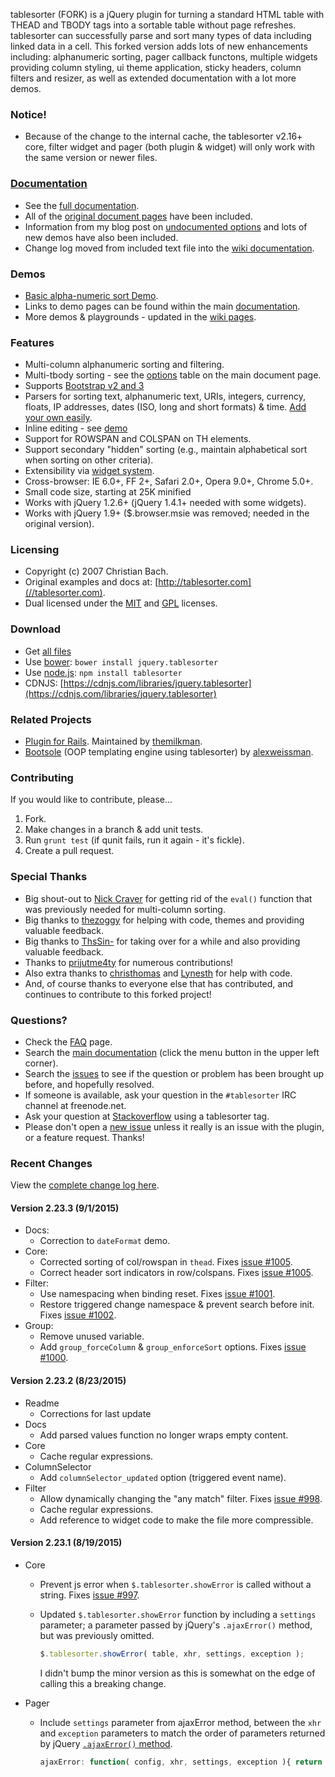 tablesorter (FORK) is a jQuery plugin for turning a standard HTML table with THEAD and TBODY tags into a sortable table without page refreshes.
tablesorter can successfully parse and sort many types of data including linked data in a cell. This forked version adds lots of new enhancements including: alphanumeric sorting, pager callback functons, multiple widgets providing column styling, ui theme application, sticky headers, column filters and resizer, as well as extended documentation with a lot more demos.

### Notice!

* Because of the change to the internal cache, the tablesorter v2.16+ core, filter widget and pager (both plugin &amp; widget) will only work with the same version or newer files.

### [Documentation](//mottie.github.io/tablesorter/docs/)

* See the [full documentation](//mottie.github.io/tablesorter/docs/).
* All of the [original document pages](//tablesorter.com/docs/) have been included.
* Information from my blog post on [undocumented options](//wowmotty.blogspot.com/2011/06/jquery-tablesorter-missing-docs.html) and lots of new demos have also been included.
* Change log moved from included text file into the [wiki documentation](//github.com/Mottie/tablesorter/wiki/Changes).

### Demos

* [Basic alpha-numeric sort Demo](//mottie.github.com/tablesorter/).
* Links to demo pages can be found within the main [documentation](//mottie.github.io/tablesorter/docs/).
* More demos & playgrounds - updated in the [wiki pages](//github.com/Mottie/tablesorter/wiki).

### Features

* Multi-column alphanumeric sorting and filtering.
* Multi-tbody sorting - see the [options](//mottie.github.io/tablesorter/docs/index.html#options) table on the main document page.
* Supports [Bootstrap v2 and 3](//mottie.github.io/tablesorter/docs/example-widget-bootstrap-theme.html)
* Parsers for sorting text, alphanumeric text, URIs, integers, currency, floats, IP addresses, dates (ISO, long and short formats) &amp; time. [Add your own easily](//mottie.github.io/tablesorter/docs/example-parsers.html).
* Inline editing - see [demo](//mottie.github.io/tablesorter/docs/example-widget-editable.html)
* Support for ROWSPAN and COLSPAN on TH elements.
* Support secondary "hidden" sorting (e.g., maintain alphabetical sort when sorting on other criteria).
* Extensibility via [widget system](//mottie.github.io/tablesorter/docs/example-widgets.html).
* Cross-browser: IE 6.0+, FF 2+, Safari 2.0+, Opera 9.0+, Chrome 5.0+.
* Small code size, starting at 25K minified
* Works with jQuery 1.2.6+ (jQuery 1.4.1+ needed with some widgets).
* Works with jQuery 1.9+ ($.browser.msie was removed; needed in the original version).

### Licensing

* Copyright (c) 2007 Christian Bach.
* Original examples and docs at: [http://tablesorter.com](//tablesorter.com).
* Dual licensed under the [MIT](//www.opensource.org/licenses/mit-license.php) and [GPL](//www.gnu.org/licenses/gpl.html) licenses.

### Download

* Get [all files](https://github.com/Mottie/tablesorter/archive/master.zip)
* Use [bower](http://bower.io/): `bower install jquery.tablesorter`
* Use [node.js](http://nodejs.org/): `npm install tablesorter`
* CDNJS: [https://cdnjs.com/libraries/jquery.tablesorter](https://cdnjs.com/libraries/jquery.tablesorter)

### Related Projects

* [Plugin for Rails](//github.com/themilkman/jquery-tablesorter-rails). Maintained by [themilkman](//github.com/themilkman).
* [Bootsole](//alexweissman.github.io/bootsole/) (OOP templating engine using tablesorter) by [alexweissman](//github.com/alexweissman).

### Contributing

If you would like to contribute, please...

1. Fork.
2. Make changes in a branch & add unit tests.
3. Run `grunt test` (if qunit fails, run it again - it's fickle).
4. Create a pull request.

### Special Thanks

* Big shout-out to [Nick Craver](//github.com/NickCraver) for getting rid of the `eval()` function that was previously needed for multi-column sorting.
* Big thanks to [thezoggy](//github.com/thezoggy) for helping with code, themes and providing valuable feedback.
* Big thanks to [ThsSin-](//github.com/TheSin-) for taking over for a while and also providing valuable feedback.
* Thanks to [prijutme4ty](https://github.com/prijutme4ty) for numerous contributions!
* Also extra thanks to [christhomas](//github.com/christhomas) and [Lynesth](//github.com/Lynesth) for help with code.
* And, of course thanks to everyone else that has contributed, and continues to contribute to this forked project!

### Questions?

* Check the [FAQ](//github.com/Mottie/tablesorter/wiki/FAQ) page.
* Search the [main documentation](//mottie.github.io/tablesorter/docs/) (click the menu button in the upper left corner).
* Search the [issues](//github.com/Mottie/tablesorter/issues) to see if the question or problem has been brought up before, and hopefully resolved.
* If someone is available, ask your question in the `#tablesorter` IRC channel at freenode.net.
* Ask your question at [Stackoverflow](//stackoverflow.com/questions/tagged/tablesorter) using a tablesorter tag.
* Please don't open a [new issue](//github.com/Mottie/tablesorter/issues) unless it really is an issue with the plugin, or a feature request. Thanks!

### Recent Changes

View the [complete change log here](//github.com/Mottie/tablesorter/wiki/Changes).

#### <a name="v2.23.3">Version 2.23.3</a> (9/1/2015)

* Docs:
  * Correction to `dateFormat` demo.
* Core:
  * Corrected sorting of col/rowspan in `thead`. Fixes [issue #1005](https://github.com/Mottie/tablesorter/issues/1005).
  * Correct header sort indicators in row/colspans. Fixes [issue #1005](https://github.com/Mottie/tablesorter/issues/1005).
* Filter:
  * Use namespacing when binding reset. Fixes [issue #1001](https://github.com/Mottie/tablesorter/issues/1001).
  * Restore triggered change namespace & prevent search before init. Fixes [issue #1002](https://github.com/Mottie/tablesorter/issues/1002).
* Group:
  * Remove unused variable.
  * Add `group_forceColumn` & `group_enforceSort` options. Fixes [issue #1000](https://github.com/Mottie/tablesorter/issues/1000).

#### <a name="v2.23.2">Version 2.23.2</a> (8/23/2015)

* Readme
  * Corrections for last update
* Docs
  * Add parsed values function no longer wraps empty content.
* Core
  * Cache regular expressions.
* ColumnSelector
  * Add `columnSelector_updated` option (triggered event name).
* Filter
  * Allow dynamically changing the "any match" filter. Fixes [issue #998](https://github.com/Mottie/tablesorter/issues/998).
  * Cache regular expressions.
  * Add reference to widget code to make the file more compressible.

#### <a name="v2.23.1">Version 2.23.1</a> (8/19/2015)

* Core
  * Prevent js error when `$.tablesorter.showError` is called without a string. Fixes [issue #997](https://github.com/Mottie/tablesorter/issues/997).
  * Updated `$.tablesorter.showError` function by including a `settings` parameter; a parameter passed by jQuery's `.ajaxError()` method, but was previously omitted.

    ```js
    $.tablesorter.showError( table, xhr, settings, exception );
    ```

    I didn't bump the minor version as this is somewhat on the edge of calling this a breaking change.

* Pager
  * Include `settings` parameter from ajaxError method, between the `xhr` and `exception` parameters to match the order of parameters returned by jQuery [`.ajaxError()` method](http://api.jquery.com/ajaxError/).

    ```js
    ajaxError: function( config, xhr, settings, exception ){ return exception; };
    ```

